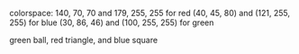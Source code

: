 colorspace: 140, 70, 70 and 179, 255, 255 for red
 (40, 45, 80) and (121, 255, 255) for blue
 (30, 86, 46) and (100, 255, 255) for green
 
 green ball, red triangle, and blue square
